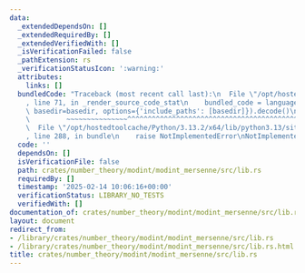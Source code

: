 ```yaml
---
data:
  _extendedDependsOn: []
  _extendedRequiredBy: []
  _extendedVerifiedWith: []
  _isVerificationFailed: false
  _pathExtension: rs
  _verificationStatusIcon: ':warning:'
  attributes:
    links: []
  bundledCode: "Traceback (most recent call last):\n  File \"/opt/hostedtoolcache/Python/3.13.2/x64/lib/python3.13/site-packages/onlinejudge_verify/documentation/build.py\"\
    , line 71, in _render_source_code_stat\n    bundled_code = language.bundle(stat.path,\
    \ basedir=basedir, options={'include_paths': [basedir]}).decode()\n          \
    \         ~~~~~~~~~~~~~~~^^^^^^^^^^^^^^^^^^^^^^^^^^^^^^^^^^^^^^^^^^^^^^^^^^^^^^^^^^^^^^^^^^\n\
    \  File \"/opt/hostedtoolcache/Python/3.13.2/x64/lib/python3.13/site-packages/onlinejudge_verify/languages/rust.py\"\
    , line 288, in bundle\n    raise NotImplementedError\nNotImplementedError\n"
  code: ''
  dependsOn: []
  isVerificationFile: false
  path: crates/number_theory/modint/modint_mersenne/src/lib.rs
  requiredBy: []
  timestamp: '2025-02-14 10:06:16+00:00'
  verificationStatus: LIBRARY_NO_TESTS
  verifiedWith: []
documentation_of: crates/number_theory/modint/modint_mersenne/src/lib.rs
layout: document
redirect_from:
- /library/crates/number_theory/modint/modint_mersenne/src/lib.rs
- /library/crates/number_theory/modint/modint_mersenne/src/lib.rs.html
title: crates/number_theory/modint/modint_mersenne/src/lib.rs
---
```

